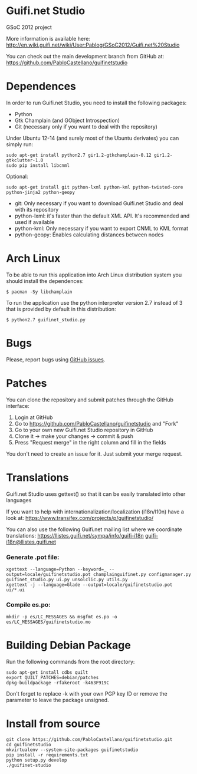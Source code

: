 # Guifi.net Studio

GSoC 2012 project

More information is available here:
http://en.wiki.guifi.net/wiki/User:Pablog/GSoC2012/Guifi.net%20Studio

You can check out the main development branch from GitHub at:
https://github.com/PabloCastellano/guifinetstudio

# Dependences

In order to run Guifi.net Studio, you need to install the following packages:
* Python
* Gtk Champlain (and GObject Introspection)
* Git (necessary only if you want to deal with the repository)

Under Ubuntu 12-14 (and surely most of the Ubuntu derivates) you can simply run:

    sudo apt-get install python2.7 gir1.2-gtkchamplain-0.12 gir1.2-gtkclutter-1.0
    sudo pip install libcnml

Optional:

    sudo apt-get install git python-lxml python-kml python-twisted-core python-jinja2 python-geopy

* git: Only necessary if you want to download Guifi.net Studio and deal with its repository
* python-lxml: it's faster than the default XML API. It's recommended and used if available
* python-kml: Only necessary if you want to export CNML to KML format
* python-geopy: Enables calculating distances between nodes

# Arch Linux

To be able to run this application into Arch Linux distribution system you
should install the dependences:

    $ pacman -Sy libchamplain

To run the application use the python interpreter version 2.7 instead of
3 that is provided by default in this distribution:

    $ python2.7 guifinet_studio.py

# Bugs

Please, report bugs using [GitHub issues](https://github.com/PabloCastellano/guifinetstudio/issues).

# Patches

You can clone the repository and submit patches through the GitHub interface:

1. Login at GitHub
2. Go to https://github.com/PabloCastellano/guifinetstudio and "Fork"
3. Go to your own new Guifi.net Studio repository in GitHub
4. Clone it -> make your changes -> commit & push
5. Press "Request merge" in the right column and fill in the fields

You don't need to create an issue for it. Just submit your merge request.

# Translations

Guifi.net Studio uses gettext() so that it can be easily translated into other languages

If you want to help with internationalization/localization (i18n/l10n) have a look at:
https://www.transifex.com/projects/p/guifinetstudio/

You can also use the following Guifi.net mailing list where we coordinate translations:
https://llistes.guifi.net/sympa/info/guifi-i18n
guifi-i18n@llistes.guifi.net

### Generate .pot file:

    xgettext --language=Python --keyword=_ --output=locale/guifinetstudio.pot champlainguifinet.py configmanager.py guifinet_studio.py ui.py unsolclic.py utils.py
    xgettext -j --language=Glade --output=locale/guifinetstudio.pot ui/*.ui

### Compile es.po:

    mkdir -p es/LC_MESSAGES && msgfmt es.po -o es/LC_MESSAGES/guifinetstudio.mo

# Building Debian Package

Run the following commands from the root directory:

    sudo apt-get install cdbs quilt
    export QUILT_PATCHES=debian/patches
    dpkg-buildpackage -rfakeroot -k463F919C

Don't forget to replace -k with your own PGP key ID or remove the parameter to leave the package unsigned.

# Install from source

    git clone https://github.com/PabloCastellano/guifinetstudio.git
    cd guifinetstudio
    mkvirtualenv --system-site-packages guifinetstudio
    pip install -r requirements.txt
    python setup.py develop
    ./guifinet-studio
